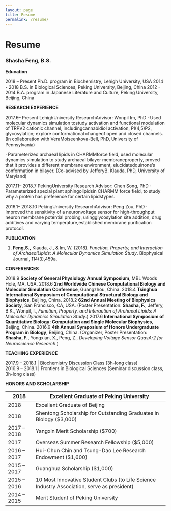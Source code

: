 ```yaml
---
layout: page
title: Resume
permalink: /resume/
---
```


# Resume

### Shasha Feng, B.S.

**Education**

2018 – Present      Ph.D. program in Biochemistry, Lehigh University, USA
2014 - 2018         B.S. in Biological Sciences, Peking University, Beijing, China
2012 - 2014         B.A. program in Japanese Literature and Culture, Peking University, Beijing, China

**RESEARCH EXPERIENCE**

2017.6– Present                      LehighUniversity 
                                     ResearchAdvisor: Wonpil Im, PhD
· Used molecular dynamics simulation tostudy activation and functional modulation of TRPV2 cationic channel, includingcannabidiol activation, PI(4,5)P2, glycosylation; explore conformational changeof open and closed channels. (In collaboration with VeraMoiseenkova-Bell, PhD, University of Pennsylvania)

· Parameterized archaeal lipids in CHARMMforce field, used molecular dynamics simulation to study archaeal bilayer membraneproperty, proved that it provides a different membrane environment, elucidatedquinone’s conformation in bilayer. (Co-advised by JefferyB. Klauda, PhD, University of Maryland)

2017.11– 2018.7                    PekingUniversity
                                   Research Advisor: Chen Song, PhD
· Parameterized special plant sphingolipidsin CHARMM force field, to study why a protein has preference for certain lipidstypes.

2016.1– 2018.10                    PekingUniversity
                                   ResearchAdvisor: Peng Zou, PhD
· Improved the sensitivity of a neuronvoltage sensor for high-throughput neuron membrane potential probing, usingglycosylation site addition, drug additives and varying temperature,established membrane purification protocol.


**PUBLICATION**

1. **Feng,S.,** Klauda, J., & Im, W. (2018). *Function, Property, and Interaction of ArchaealLipids: A Molecular Dynamics Simulation Study*. Biophysical Journal, 114(3),459a. 

**CONFERENCES**

2018.9 **Society  of General Physiology Annual Symposium**, MBL Woods Hole,  MA, USA.
2018.6 **2nd Worldwide Chinese Computational  Biology and Molecular Simulation Conference**, Guangzhou, China.
2018.4 **Tsinghua International Symposium of Computational  Structural Biology and Biophysics**,   Beijing, China.
2018.2 **62nd Annual Meeting of Biophysics  Society**, San Francisco,  CA, USA.  (Poster  Presentation: **Shasha, F.**, Jeffery,  B.K., Wonpil, I., *Function, Property,  and Interaction of Archaeal Lipids: A Molecular Dynamics Simulation Study*.) 
2017.6 **International  Symposium of** **Quantitative Biology: Computation and Single  Molecular Biophysics**, Beijing,  China.
2016.9 **4th  Annual Symposium of Honors Undergraduate Program in Biology**,  Beijing, China.   (Organizer, Poster Presentation: **Shasha, F.**, Yongxian, X., Peng, Z., *Developing Voltage Sensor QuasAr2 for  Neuroscience Research*.)

**TEACHING EXPERIENCE**

2017.9 – 2018.1 | Biochemistry Discussion Class (3h-long class)              
2016.9 – 2018.1 | Frontiers in Biological Sciences (Seminar  discussion class, 3h-long class)

**HONORS AND SCHOLARSHIP**

| 2018        | Excellent Graduate of Peking University                      |
| ----------- | ------------------------------------------------------------ |
| 2018        | Excellent Graduate of Beijing                                |
| 2018        | Shentong Scholarship for Outstanding Graduates  in Biology ($3,000) |
| 2017 – 2018 | Yangxin Merit Scholarship ($700)                             |
| 2017        | Overseas Summer Research Fellowship ($5,000)                 |
| 2016 – 2017 | Hui-Chun Chin and Tsung-Dao Lee Research  Endowment ($1,600) |
| 2015 – 2017 | Guanghua Scholarship ($1,000)                                |
| 2015 – 2016 | 10 Most Innovative Student Clubs (to Life  Science Industry Association, serve as president) |
| 2014 – 2015 | Merit Student of  Peking University                          |

